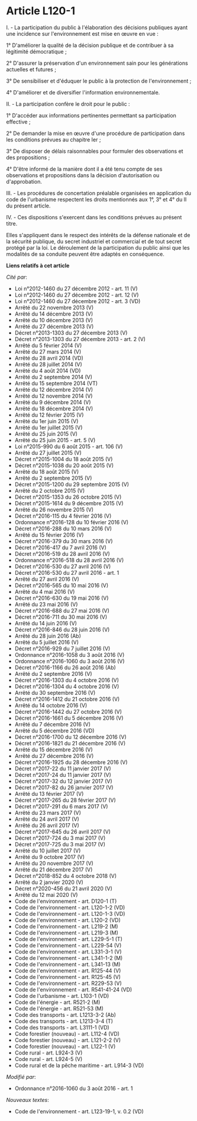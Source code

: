 # Article L120-1

I. - La participation du public à l'élaboration des décisions publiques ayant une incidence sur l'environnement est mise en
œuvre en vue : 

1° D'améliorer la qualité de la décision publique et de contribuer à sa légitimité démocratique ; 

2° D'assurer la préservation d'un environnement sain pour les générations actuelles et futures ; 

3° De sensibiliser et d'éduquer le public à la protection de l'environnement ; 

4° D'améliorer et de diversifier l'information environnementale. 

II. - La participation confère le droit pour le public : 

1° D'accéder aux informations pertinentes permettant sa participation effective ; 

2° De demander la mise en œuvre d'une procédure de participation dans les conditions prévues au chapitre Ier ; 

3° De disposer de délais raisonnables pour formuler des observations et des propositions ; 

4° D'être informé de la manière dont il a été tenu compte de ses observations et propositions dans la décision d'autorisation
ou d'approbation. 

III. - Les procédures de concertation préalable organisées en application du code de l'urbanisme respectent les droits
mentionnés aux 1°, 3° et 4° du II du présent article. 

IV. - Ces dispositions s'exercent dans les conditions prévues au présent titre. 

Elles s'appliquent dans le respect des intérêts de la défense nationale et de la sécurité publique, du secret industriel et
commercial et de tout secret protégé par la loi. Le déroulement de la participation du public ainsi que les modalités de sa
conduite peuvent être adaptés en conséquence.

**Liens relatifs à cet article**

_Cité par_:

  - Loi n°2012-1460 du 27 décembre 2012 - art. 11 (V)
  - Loi n°2012-1460 du 27 décembre 2012 - art. 12 (V)
  - Loi n°2012-1460 du 27 décembre 2012 - art. 3 (VD)
  - Arrêté du 22 novembre 2013 (V)
  - Arrêté du 14 décembre 2013 (V)
  - Arrêté du 10 décembre 2013 (V)
  - Arrêté du 27 décembre 2013 (V)
  - Décret n°2013-1303 du 27 décembre 2013 (V)
  - Décret n°2013-1303 du 27 décembre 2013 - art. 2 (V)
  - Arrêté du 5 février 2014 (V)
  - Arrêté du 27 mars 2014 (V)
  - Arrêté du 28 avril 2014 (VD)
  - Arrêté du 28 juillet 2014 (V)
  - Arrêté du 4 août 2014 (VD)
  - Arrêté du 2 septembre 2014 (V)
  - Arrêté du 15 septembre 2014 (VT)
  - Arrêté du 12 décembre 2014 (V)
  - Arrêté du 12 novembre 2014 (V)
  - Arrêté du 9 décembre 2014 (V)
  - Arrêté du 18 décembre 2014 (V)
  - Arrêté du 12 février 2015 (V)
  - Arrêté du 1er juin 2015 (V)
  - Arrêté du 1er juillet 2015 (V)
  - Arrêté du 25 juin 2015 (V)
  - Arrêté du 25 juin 2015 - art. 5 (V)
  - Loi n°2015-990 du 6 août 2015 - art. 106 (V)
  - Arrêté du 27 juillet 2015 (V)
  - Décret n°2015-1004 du 18 août 2015 (V)
  - Décret n°2015-1038 du 20 août 2015 (V)
  - Arrêté du 18 août 2015 (V)
  - Arrêté du 2 septembre 2015 (V)
  - Décret n°2015-1200 du 29 septembre 2015 (V)
  - Arrêté du 2 octobre 2015 (V)
  - Décret n°2015-1353 du 26 octobre 2015 (V)
  - Décret n°2015-1614 du 9 décembre 2015 (V)
  - Arrêté du 26 novembre 2015 (V)
  - Décret n°2016-115 du 4 février 2016 (V)
  - Ordonnance n°2016-128 du 10 février 2016 (V)
  - Décret n°2016-288 du 10 mars 2016 (V)
  - Arrêté du 15 février 2016 (V)
  - Décret n°2016-379 du 30 mars 2016 (V)
  - Décret n°2016-417 du 7 avril 2016 (V)
  - Décret n°2016-519 du 28 avril 2016 (V)
  - Ordonnance n°2016-518 du 28 avril 2016 (V)
  - Décret n°2016-530 du 27 avril 2016 (V)
  - Décret n°2016-530 du 27 avril 2016 - art. 1
  - Arrêté du 27 avril 2016 (V)
  - Décret n°2016-565 du 10 mai 2016 (V)
  - Arrêté du 4 mai 2016 (V)
  - Décret n°2016-630 du 19 mai 2016 (V)
  - Arrêté du 23 mai 2016 (V)
  - Décret n°2016-688 du 27 mai 2016 (V)
  - Décret n°2016-711 du 30 mai 2016 (V)
  - Arrêté du 14 juin 2016 (V)
  - Décret n°2016-846 du 28 juin 2016 (V)
  - Arrêté du 28 juin 2016 (Ab)
  - Arrêté du 5 juillet 2016 (V)
  - Décret n°2016-929 du 7 juillet 2016 (V)
  - Ordonnance n°2016-1058 du 3 août 2016 (V)
  - Ordonnance n°2016-1060 du 3 août 2016 (V)
  - Décret n°2016-1166 du 26 août 2016 (Ab)
  - Arrêté du 2 septembre 2016 (V)
  - Décret n°2016-1303 du 4 octobre 2016 (V)
  - Décret n°2016-1304 du 4 octobre 2016 (V)
  - Arrêté du 30 septembre 2016 (V)
  - Décret n°2016-1412 du 21 octobre 2016 (V)
  - Arrêté du 14 octobre 2016 (V)
  - Décret n°2016-1442 du 27 octobre 2016 (V)
  - Décret n°2016-1661 du 5 décembre 2016 (V)
  - Arrêté du 7 décembre 2016 (V)
  - Arrêté du 5 décembre 2016 (VD)
  - Décret n°2016-1700 du 12 décembre 2016 (V)
  - Décret n°2016-1821 du 21 décembre 2016 (V)
  - Arrêté du 15 décembre 2016 (V)
  - Arrêté du 27 décembre 2016 (V)
  - Décret n°2016-1925 du 28 décembre 2016 (V)
  - Décret n°2017-22 du 11 janvier 2017 (V)
  - Décret n°2017-24 du 11 janvier 2017 (V)
  - Décret n°2017-32 du 12 janvier 2017 (V)
  - Décret n°2017-82 du 26 janvier 2017 (V)
  - Arrêté du 13 février 2017 (V)
  - Décret n°2017-265 du 28 février 2017 (V)
  - Décret n°2017-291 du 6 mars 2017 (V)
  - Arrêté du 23 mars 2017 (V)
  - Arrêté du 24 avril 2017 (V)
  - Arrêté du 26 avril 2017 (V)
  - Décret n°2017-645 du 26 avril 2017 (V)
  - Décret n°2017-724 du 3 mai 2017 (V)
  - Décret n°2017-725 du 3 mai 2017 (V)
  - Arrêté du 10 juillet 2017 (V)
  - Arrêté du 9 octobre 2017 (V)
  - Arrêté du 20 novembre 2017 (V)
  - Arrêté du 21 décembre 2017 (V)
  - Décret n°2018-852 du 4 octobre 2018 (V)
  - Arrêté du 2 janvier 2020 (V)
  - Décret n°2020-456 du 21 avril 2020 (V)
  - Arrêté du 12 mai 2020 (V)
  - Code de l'environnement - art. D120-1 (T)
  - Code de l'environnement - art. L120-1-2 (VD)
  - Code de l'environnement - art. L120-1-3 (VD)
  - Code de l'environnement - art. L120-2 (VD)
  - Code de l'environnement - art. L219-2 (M)
  - Code de l'environnement - art. L219-3 (M)
  - Code de l'environnement - art. L229-5-1 (T)
  - Code de l'environnement - art. L229-54 (V)
  - Code de l'environnement - art. L331-3-1 (V)
  - Code de l'environnement - art. L341-1-2 (M)
  - Code de l'environnement - art. L341-13 (M)
  - Code de l'environnement - art. R125-44 (V)
  - Code de l'environnement - art. R125-45 (V)
  - Code de l'environnement - art. R229-53 (V)
  - Code de l'environnement - art. R541-41-24 (VD)
  - Code de l'urbanisme - art. L103-1 (VD)
  - Code de l'énergie - art. R521-2 (M)
  - Code de l'énergie - art. R521-53 (M)
  - Code des transports - art. L1213-3-2 (Ab)
  - Code des transports - art. L1213-3-4 (T)
  - Code des transports - art. L3111-1 (VD)
  - Code forestier (nouveau) - art. L112-4 (VD)
  - Code forestier (nouveau) - art. L121-2-2 (V)
  - Code forestier (nouveau) - art. L122-1 (V)
  - Code rural - art. L924-3 (V)
  - Code rural - art. L924-5 (V)
  - Code rural et de la pêche maritime - art. L914-3 (VD)

_Modifié par_:

  - Ordonnance n°2016-1060 du 3 août 2016 - art. 1

_Nouveaux textes_:

  - Code de l'environnement - art. L123-19-1, v. 0.2 (VD)
